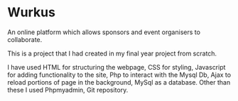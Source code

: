 # Wurkus
An online platform which allows sponsors and event organisers to collaborate.

This is a project that I had created in my final year project from scratch. 

I have used 
HTML for structuring the webpage, 
CSS for styling, 
Javascript for adding functionality to the site, 
Php to interact with the Mysql Db, 
Ajax to reload portions of page in the background, 
MySql as a database.
Other than these I used Phpmyadmin, Git repository. 
